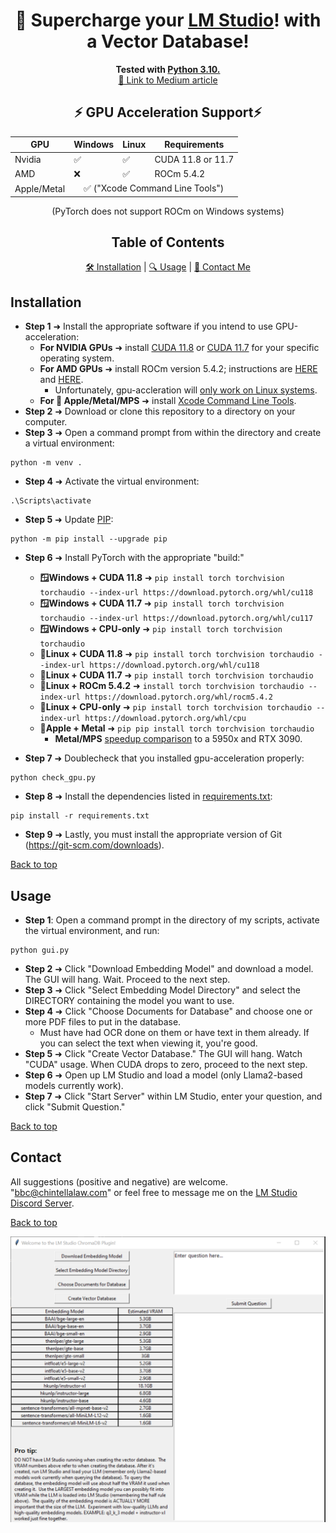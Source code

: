 <a name="top"></a>

<div align="center">
  <h1>🚀 Supercharge your <a href="https://lmstudio.ai/">LM Studio</a>! with a Vector Database!</h1>
</div>

<div align="center">
  <strong>Tested with <a href="https://www.python.org/downloads/release/python-31011/">Python 3.10.</a></strong>
</div>

<div align="center">
  <a href="https://medium.com/@vici0549/chromadb-plugin-for-lm-studio-5b3e2097154f">📖 Link to Medium article</a>
</div>

<!-- GPU Acceleration Support Table -->

<div align="center">
  <h2>⚡ GPU Acceleration Support⚡</h2>
  <table>
    <thead>
      <tr>
        <th>GPU</th>
        <th>Windows</th>
        <th>Linux</th>
        <th>Requirements</th>
      </tr>
    </thead>
    <tbody>
      <tr>
        <td>Nvidia</td>
        <td>✅</td>
        <td>✅</td>
        <td>CUDA 11.8 or 11.7</td>
      </tr>
      <tr>
        <td>AMD</td>
        <td>❌</td>
        <td>✅</td>
        <td>ROCm 5.4.2</td>
      </tr>
      <tr>
        <td>Apple/Metal</td>
        <td colspan="3" align="center"> ✅ ("Xcode Command Line Tools")</td>
      </tr>
    </tbody>
  </table>
</div>

<!-- Table of Contents -->
<div align="center"> (PyTorch does not support ROCm on Windows systems)</div>
<div align="center">
  <h2>Table of Contents</h2>
</div>

<div align="center">
  <a href="#installation">🛠️ Installation</a> | 
  <a href="#usage">🔍 Usage</a> | 
  <a href="#contact">💌 Contact Me</a>
</div>

## Installation

* **Step 1** ➜ Install the appropriate software if you intend to use GPU-acceleration:
  * **For NVIDIA GPUs** ➜ install [CUDA 11.8](https://developer.nvidia.com/cuda-11-8-0-download-archive) or [CUDA 11.7](https://developer.nvidia.com/cuda-11-7-0-download-archive) for your specific operating system.
  * **For AMD GPUs** ➜ install ROCm version 5.4.2; instructions are [HERE](https://rocmdocs.amd.com/en/latest/deploy/linux/quick_start.html) and [HERE](https://rocmdocs.amd.com/en/latest/deploy/linux/index.html).
    * Unfortunately, gpu-accleration will [only work on Linux systems](https://github.com/RadeonOpenCompute/ROCm/blob/develop/docs/rocm.md).  
  * **For 🍎 Apple/Metal/MPS** ➜ install [Xcode Command Line Tools](https://www.makeuseof.com/install-xcode-command-line-tools/).
* **Step 2** ➜ Download or clone this repository to a directory on your computer.
* **Step 3** ➜ Open a command prompt from within the directory and create a virtual environment:
```
python -m venv .
```
* **Step 4** ➜ Activate the virtual environment:
```
.\Scripts\activate
```
* **Step 5** ➜ Update [PIP](https://pip.pypa.io/en/stable/index.html):
```
python -m pip install --upgrade pip
```
* **Step 6** ➜ Install PyTorch with the appropriate "build:"

  * **🪟Windows + CUDA 11.8** ➜ ```pip install torch torchvision torchaudio --index-url https://download.pytorch.org/whl/cu118```
  * **🪟Windows + CUDA 11.7** ➜ ```pip install torch torchvision torchaudio --index-url https://download.pytorch.org/whl/cu117```
  * **🪟Windows + CPU-only** ➜ ```pip install torch torchvision torchaudio```
  * **🐧Linux + CUDA 11.8** ➜ ```pip install torch torchvision torchaudio --index-url https://download.pytorch.org/whl/cu118```
  * **🐧Linux + CUDA 11.7** ➜ ```pip install torch torchvision torchaudio```
  * **🐧Linux + ROCm 5.4.2** ➜ ```install torch torchvision torchaudio --index-url https://download.pytorch.org/whl/rocm5.4.2```
  * **🐧Linux + CPU-only** ➜ ```pip install torch torchvision torchaudio --index-url https://download.pytorch.org/whl/cpu```
  * **🍎Apple + Metal** ➜ ```pip pip install torch torchvision torchaudio```
    * **Metal/MPS** [speedup comparison](https://explosion.ai/blog/metal-performance-shaders) to a 5950x and RTX 3090.

* **Step 7** ➜ Doublecheck that you installed gpu-acceleration properly:
```
python check_gpu.py
```

* **Step 8** ➜ Install the dependencies listed in [requirements.txt](https://github.com/MicrosoftDocs/visualstudio-docs/blob/main/docs/python/managing-required-packages-with-requirements-txt.md):
```
pip install -r requirements.txt
```
* **Step 9** ➜ Lastly, you must install the appropriate version of Git (https://git-scm.com/downloads).

[Back to top](#top)

## Usage

* **Step 1**: Open a command prompt in the directory of my scripts, activate the virtual environment, and run:
```
python gui.py
```
* **Step 2** ➜ Click "Download Embedding Model" and download a model. The GUI will hang. Wait.  Proceed to the next step.
* **Step 3** ➜ Click "Select Embedding Model Directory" and select the DIRECTORY containing the model you want to use.
* **Step 4** ➜ Click "Choose Documents for Database" and choose one or more PDF files to put in the database.
  * Must have had OCR done on them or have text in them already. If you can select the text when viewing it, you're good.
* **Step 5** ➜ Click "Create Vector Database." The GUI will hang. Watch "CUDA" usage. When CUDA drops to zero, proceed to the next step.
* **Step 6** ➜ Open up LM Studio and load a model (only Llama2-based models currently work).
* **Step 7** ➜ Click "Start Server" within LM Studio, enter your question, and click "Submit Question."


[Back to top](#top)

## Contact

All suggestions (positive and negative) are welcome.  "bbc@chintellalaw.com" or feel free to message me on the [LM Studio Discord Server](https://discord.gg/aPQfnNkxGC).

[Back to top](#top)

<div align="center">
  <img src="https://github.com/BBC-Esq/ChromaDB-Plugin-for-LM-Studio/raw/main/example.png" alt="Example Image">
</div>
